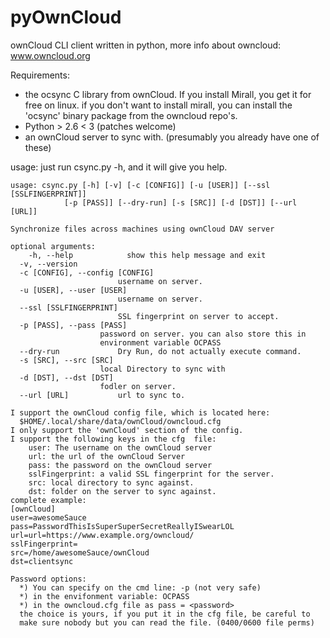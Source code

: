 pyOwnCloud
==========

ownCloud CLI client written in python, more info about owncloud: www.owncloud.org

Requirements:
* the ocsync C library from ownCloud. If you install Mirall, you get it for free on linux.
	if you don't want to install mirall, you can install the 'ocsync' binary package from the owncloud repo's.
* Python > 2.6 < 3 (patches welcome)
* an ownCloud server to sync with. (presumably you already have one of these)


usage: just run csync.py -h, and it will give you help.

    usage: csync.py [-h] [-v] [-c [CONFIG]] [-u [USER]] [--ssl [SSLFINGERPRINT]]
                [-p [PASS]] [--dry-run] [-s [SRC]] [-d [DST]] [--url [URL]]

    Synchronize files across machines using ownCloud DAV server

    optional arguments:
	    -h, --help            show this help message and exit
      -v, --version
      -c [CONFIG], --config [CONFIG]
                            username on server.
      -u [USER], --user [USER]
                            username on server.
      --ssl [SSLFINGERPRINT]
                            SSL fingerprint on server to accept.
      -p [PASS], --pass [PASS]
                        password on server. you can also store this in
                        environment variable OCPASS
      --dry-run             Dry Run, do not actually execute command.
      -s [SRC], --src [SRC]
                        local Directory to sync with
      -d [DST], --dst [DST]
                        fodler on server.
      --url [URL]           url to sync to.

    I support the ownCloud config file, which is located here:
      $HOME/.local/share/data/ownCloud/owncloud.cfg
    I only support the 'ownCloud' section of the config.
    I support the following keys in the cfg  file:
        user: The username on the ownCloud server
        url: the url of the ownCloud Server
        pass: the password on the ownCloud server
        sslFingerprint: a valid SSL fingerprint for the server.
        src: local directory to sync against.
        dst: folder on the server to sync against.
    complete example:
    [ownCloud]
    user=awesomeSauce
    pass=PasswordThisIsSuperSuperSecretReallyISwearLOL
    url=url=https://www.example.org/owncloud/
    sslFingerprint=
    src=/home/awesomeSauce/ownCloud
    dst=clientsync

    Password options:
      *) You can specify on the cmd line: -p (not very safe)
      *) in the envifonment variable: OCPASS
      *) in the owncloud.cfg file as pass = <password>
      the choice is yours, if you put it in the cfg file, be careful to 
      make sure nobody but you can read the file. (0400/0600 file perms)
